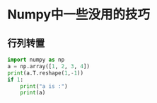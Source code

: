 # Numpy中一些没用的技巧

## 行列转置

```python
import numpy as np
a = np.array([1, 2, 3, 4])
print(a.T.reshape(1,-1))
if 1:
    print("a is :")
    print(a)
```
